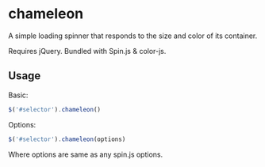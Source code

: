 chameleon
=========

A simple loading spinner that responds to the size and color of its container.

Requires jQuery.
Bundled with Spin.js & color-js.

Usage
----------

Basic:
```javascript
$('#selector').chameleon()
```

Options:
```javascript
$('#selector').chameleon(options)
```
Where options are same as any spin.js options.
